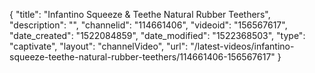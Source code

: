 {
    "title": "Infantino Squeeze & Teethe Natural Rubber Teethers",
    "description": "",
    "channelid": "114661406",
    "videoid": "156567617",
    "date_created": "1522084859",
    "date_modified": "1522368503",
    "type": "captivate",
    "layout": "channelVideo",
    "url": "\/latest-videos\/infantino-squeeze-teethe-natural-rubber-teethers\/114661406-156567617"
}